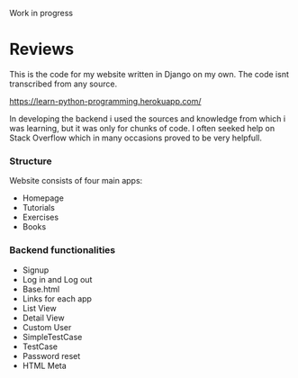 Work in progress

# Reviews

This is the code for my website written in Django on my own. The code isnt transcribed from any source.

https://learn-python-programming.herokuapp.com/

In developing the backend i used the sources and knowledge from which i was learning, but it was only for chunks of code. I often seeked help on Stack Overflow which in many occasions proved to be very helpfull.

### Structure

Website consists of four main apps:
- Homepage
- Tutorials
- Exercises
- Books

### Backend functionalities
- Signup
- Log in and Log out
- Base.html
- Links for each app
- List View
- Detail View
- Custom User
- SimpleTestCase
- TestCase
- Password reset
- HTML Meta
